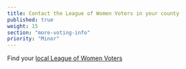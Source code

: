 ```yaml
---
title: Contact the League of Women Voters in your county
published: true
weight: 15
section: "more-voting-info"
priority: "Minor"
---
```

Find your [local League of Women Voters](https://cavotes.org/local)

